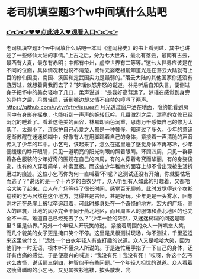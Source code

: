 # 老司机填空题3个w中间填什么贴吧


### <a href="https://github.com/uytyr/gfry/issues/1">👉👉👉♥♥点此进入♥观看入口👈👉👉</a>

老司机填空题3个w中间填什么贴吧一本叫《道闻秘史》的书上看到过，其中也讲述了一些修仙大陆的事情。”上古之后，分为七大世界，最北有落云，最南有古云，最西有大夏，最东有赤明；中部有中州，虚空世界有二等等。”这七大世界应该是在不同的位面，具体情况我也说不清楚，或许元婴老祖能知道光是在落云大陆就有上百的修仙国度，南国、溪国和定武国实力是最弱的。”落云大陆的其他国家你还没有游历过，就想着离我而去了？”梦瑶似怒非怒的说道。林易听后自知失言，便侧过身子把怀中的美女轻吻了几口，柔声说道：“是我好高骛远了。梦瑶在感觉到身旁的异样之后，丹唇轻启，话到嘴边却又情不自禁的哼哼了两声。https://github.com/uytyr/gfry/issues/1
月光透过窗户洒在地面，隐约能看到房间中有身影在摇曳，也能听到一声声的婉转低吟。几番激烈之后，漂亮的女修已经沉沉的睡着了。看着这绝美的面容，林易却面色沉重，思虑万千感慨自己的修为太低了，太弱小了，连保护自己心爱之人都是一种奢侈。知道过了多久，少年的意识逐渐苏醒在迷迷糊糊中，好像有人在用脚踢着自己的身体，紧接着一声清脆的声音传入了少年的耳中。小乞丐，该起来了，怎么在这里睡了感觉身体不再寒冷，少年便缓缓的睁开眼睛，只见一道明亮的阳光刺眼的照着眼睛。环顾四周，只见一群穿着各色服装的少年好奇的围观在自己的四周，有的人穿着考究而华丽，有的身姿俊逸，也有的人穿着简单，朴素至极。而这些少年稚嫩的面容上却不曾出现被生活折磨过的痕迹。这位小乞丐你为何一直喊着‘不’呢？这测试还没有开始，你就要怯场而逃了？”说话的是一个十六岁的白衣少年。众人听到有人如此的打趣着，又都哈哈大笑了起来。众人在广场等待了很长时间，感觉百无聊赖。此时发觉得这个衣衫褴褛的乞丐居然在这个地方，觉得甚是古怪，甚是好玩。少年更是一头雾水，回想刚才还在悬崖上被狱卒追赶着，可此时却身处在一个奇怪的地方。宏大的广场，高大的建筑，此地的风格完全不同于燕北地区，而且周围人的服饰和燕北地区的也完全不一样。难道自己已经死去了么？”少年一脸的茫然，又迷迷糊糊的问这是哪里？里是仙界。”另外一个年轻人开玩笑的说。 紧接着周围的众人一阵哄堂大笑，而几个貌美的女子更是掩口笑个不停。这里是灵根测试现场，你不测试，千里迢迢来这里做什么！”远处一个白衣年轻人有些打趣的说道。众人又是哈哈大笑，因为他们年一时无语，根本听不懂众人所说的。于是连忙用手掐了一下自己的身体，还好有疼痛的感觉。于是便高兴的喊道：“我没有死！我没有死！”哎呀，你这个乞丐这么古怪，说话颠三倒四，神智似乎有些问题。”一个年轻人担忧的说道。众人看着这瘦骨嶙峋的小乞丐，又见其衣衫褴褛，披头散发，光
